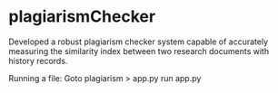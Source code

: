 # plagiarismChecker
Developed a robust plagiarism checker system capable of accurately measuring the similarity index between two research documents with history records.


Running a file:
  Goto plagiarism > app.py
  run app.py
